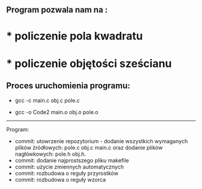 ## Program pozwala nam na :
# * policzenie pola kwadratu
# * policzenie objętości sześcianu

## Proces uruchomienia programu:
* gcc -c main.c obj.c pole.c

* gcc -o Code2 main.o obj.o pole.o

-------------------------------------------------------------------------------------------------------------------------------------------------------------------------

Program:
* commit: utowrzenie repozytorium - dodanie wszystkich wymaganych plików źródłowych: pole.c obj.c main.c oraz dodanie plików nagłówkowych: pole.h obj.h.
* commit: dodanie najprostszego pliku makefile
* commit: użycie zmiennych automatycznych
* commit: rozbudowa o reguły przyrostków
* commit: rozbudowa o reguły wzorca
